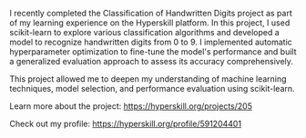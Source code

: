 I recently completed the Classification of Handwritten Digits project as part of my learning experience on the Hyperskill platform. In this project, I used scikit-learn to explore various classification algorithms and developed a model to recognize handwritten digits from 0 to 9. I implemented automatic hyperparameter optimization to fine-tune the model's performance and built a generalized evaluation approach to assess its accuracy comprehensively.

This project allowed me to deepen my understanding of machine learning techniques, model selection, and performance evaluation using scikit-learn.

Learn more about the project: https://hyperskill.org/projects/205

Check out my profile: https://hyperskill.org/profile/591204401
